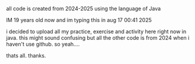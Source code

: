all code is created from 2024-2025 
using the language of Java

IM 19 years old now and im typing this in aug 17 00:41 2025

i decided to upload all my practice, exercise and activity here right now in java.
this might sound confusing but all the other code is from 2024 when 
i haven't use github. so yeah....

thats all. thanks.
